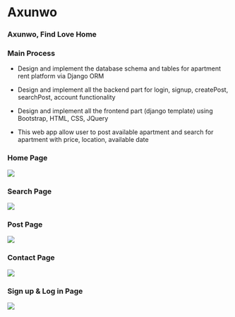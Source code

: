 # Axunwo

### Axunwo, Find Love Home


### Main Process

- Design and implement the database schema and tables for apartment rent platform via Django ORM

- Design and implement all the backend part for login, signup, createPost, searchPost, account 		     functionality

- Design and implement all the frontend part (django template) using Bootstrap, HTML, CSS, JQuery

- This web app allow user to post available apartment and search for apartment with price, location,    available date

### Home Page

![]({{site.baseurl}}//Screen%20Shot%202017-01-10%20at%2013.57.02.png)

### Search Page

![]({{site.baseurl}}//Screen%20Shot%202017-01-10%20at%2013.57.38.png)

### Post Page

![]({{site.baseurl}}//Screen%20Shot%202017-01-10%20at%2013.58.08.png)

### Contact Page

![]({{site.baseurl}}//Screen%20Shot%202017-01-10%20at%2013.58.27.png)

### Sign up & Log in Page

![]({{site.baseurl}}//Screen%20Shot%202017-01-10%20at%2013.58.57.png)


